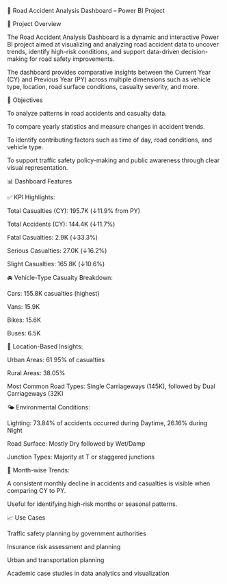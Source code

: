 🚧 Road Accident Analysis Dashboard – Power BI Project

📌 Project Overview

The Road Accident Analysis Dashboard is a dynamic and interactive Power BI project aimed at visualizing and analyzing road accident data to uncover trends, identify high-risk conditions, and support data-driven decision-making for road safety improvements.

The dashboard provides comparative insights between the Current Year (CY) and Previous Year (PY) across multiple dimensions such as vehicle type, location, road surface conditions, casualty severity, and more.

🎯 Objectives

To analyze patterns in road accidents and casualty data.

To compare yearly statistics and measure changes in accident trends.

To identify contributing factors such as time of day, road conditions, and vehicle type.

To support traffic safety policy-making and public awareness through clear visual representation.

📊 Dashboard Features

✅ KPI Highlights:

Total Casualties (CY): 195.7K (↓11.9% from PY)

Total Accidents (CY): 144.4K (↓11.7%)

Fatal Casualties: 2.9K (↓33.3%)

Serious Casualties: 27.0K (↓16.2%)

Slight Casualties: 165.8K (↓10.6%)

🚘 Vehicle-Type Casualty Breakdown:

Cars: 155.8K casualties (highest)

Vans: 15.9K

Bikes: 15.6K

Buses: 6.5K

📍 Location-Based Insights:

Urban Areas: 61.95% of casualties

Rural Areas: 38.05%

Most Common Road Types: Single Carriageways (145K), followed by Dual Carriageways (32K)

🌤️ Environmental Conditions:

Lighting: 73.84% of accidents occurred during Daytime, 26.16% during Night

Road Surface: Mostly Dry followed by Wet/Damp

Junction Types: Majority at T or staggered junctions

📅 Month-wise Trends:

A consistent monthly decline in accidents and casualties is visible when comparing CY to PY.

Useful for identifying high-risk months or seasonal patterns.

📈 Use Cases

Traffic safety planning by government authorities

Insurance risk assessment and planning

Urban and transportation planning

Academic case studies in data analytics and visualization

